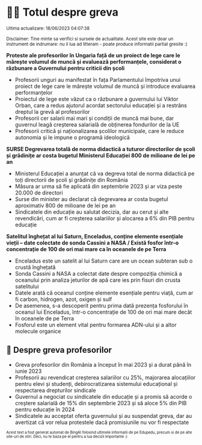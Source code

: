 # 👩‍🏫 Totul despre greva
<sub>Ultima actualizare: 18/06/2023 04:07:38</sub>

<sub>Disclaimer: Tine minte sa verifici si sursele de actualitate. Acest site este doar un instrument de indrumare: nu il lua ad litteram - poate produce informatii partial gresite :)</sub>

**Proteste ale profesorilor în Ungaria față de un proiect de lege care le mărește volumul de muncă și evaluează performanțele, considerat o răzbunare a Guvernului pentru criticii din școli**
- Profesorii unguri au manifestat în fața Parlamentului împotriva unui proiect de lege care le mărește volumul de muncă și introduce evaluarea performanțelor
- Proiectul de lege este văzut ca o răzbunare a guvernului lui Viktor Orban, care a redus ajutorul acordat sectorului educației și a restrâns dreptul la grevă al profesorilor
- Profesorii cer salarii mai mari și condiții de muncă mai bune, dar guvernul leagă creșterea salarială de obținerea fondurilor de la UE
- Profesorii critică și naționalizarea școlilor municipale, care le reduce autonomia și le impune o programă ideologică

**SURSE Degrevarea totală de norma didactică a tuturor directorilor de școli și grădinițe ar costa bugetul Ministerul Educației 800 de milioane de lei pe an**
- Ministerul Educației a anunțat că va degreva total de norma didactică pe toți directorii de școli și grădinițe din România
- Măsura ar urma să fie aplicată din septembrie 2023 și ar viza peste 20.000 de directori
- Surse din minister au declarat că degrevarea ar costa bugetul aproximativ 800 de milioane de lei pe an
- Sindicatele din educație au salutat decizia, dar au cerut și alte revendicări, cum ar fi creșterea salariilor și alocarea a 6% din PIB pentru educație

**Satelitul înghețat al lui Saturn, Enceladus, conține elemente esențiale vieții – date colectate de sonda Cassini a NASA / Există fosfor într-o concentrație de 100 de ori mai mare ca în oceanele de pe Terra**
- Enceladus este un satelit al lui Saturn care are un ocean subteran sub o crustă înghețată
- Sonda Cassini a NASA a colectat date despre compoziția chimică a oceanului prin analiza jeturilor de apă care ies prin fisuri din crusta satelitului
- Datele arată că oceanul conține elemente esențiale pentru viață, cum ar fi carbon, hidrogen, azot, oxigen și sulf
- De asemenea, s-a descoperit pentru prima dată prezența fosforului în oceanul lui Enceladus, într-o concentrație de 100 de ori mai mare decât în oceanele de pe Terra
- Fosforul este un element vital pentru formarea ADN-ului și a altor molecule organice

## 🏫 Despre greva profesorilor
- Greva profesorilor din România a început în mai 2023 și a durat până în iunie 2023
- Profesorii au revendicat creșterea salariilor cu 25%, majorarea alocațiilor pentru elevi și studenți, debirocratizarea sistemului educațional și respectarea drepturilor sindicale
- Guvernul a negociat cu sindicatele din educație și a promis să acorde o creștere salarială de 15% din septembrie 2023 și să aloce 5% din PIB pentru educație în 2024
- Sindicatele au acceptat oferta guvernului și au suspendat greva, dar au avertizat că vor relua protestele dacă promisiunile nu vor fi respectate


<sub><sub>Acest text a fost generat automat de BingAI folosind ultimele informatii de pe Edupedu, precum si de pe alte site-uri de stiri. Deci, nu te baza pe el pentru a lua decizii importante :)</sub></sub>